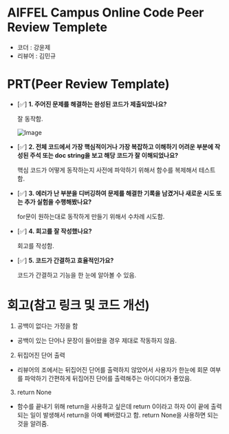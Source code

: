 # AIFFEL Campus Online Code Peer Review Templete
- 코더 : 강윤제
- 리뷰어 : 김민규


# PRT(Peer Review Template)
- [✅]  **1. 주어진 문제를 해결하는 완성된 코드가 제출되었나요?**
  
   잘 동작함.

  ![Image]("https://github.com/incheonQ/AIFFEL_quest_cr-1/blob/master/Python/Py01/1.png")
    
- [✅]  **2. 전체 코드에서 가장 핵심적이거나 가장 복잡하고 이해하기 어려운 부분에 작성된 
주석 또는 doc string을 보고 해당 코드가 잘 이해되었나요?**

    핵심 코드가 어떻게 동작하는지 사전에 파악하기 위해서 함수를 복제해서 테스트 함. 
        
- [✅]  **3. 에러가 난 부분을 디버깅하여 문제를 해결한 기록을 남겼거나
새로운 시도 또는 추가 실험을 수행해봤나요?**

   for문이 원하는대로 동작하게 만들기 위해서 수차례 시도함.
        
- [✅]  **4. 회고를 잘 작성했나요?**
  
   회고를 작성함.
        
- [✅]  **5. 코드가 간결하고 효율적인가요?**
  
   코드가 간결하고 기능을 한 눈에 알아볼 수 있음.


# 회고(참고 링크 및 코드 개선)

1. 공백이 없다는 가정을 함
- 공백이 있는 단어나 문장이 들어왔을 경우 제대로 작동하지 않음.
2. 뒤집어진 단어 출력
- 리뷰어의 조에서는 뒤집어진 단어를 출력하지 않았어서 사용자가 한눈에 회문 여부를 파악하기 간편하게 뒤집어진 단어를 출력해주는 아이디어가 좋았음.
3. return None
- 함수를 끝내기 위해 return을 사용하고 싶은데 return 0이라고 하자 0이 끝에 출력되는 일이 발생해서 return을 아예 빼버렸다고 함. return None을 사용하면 되는 것을 알려줌.

